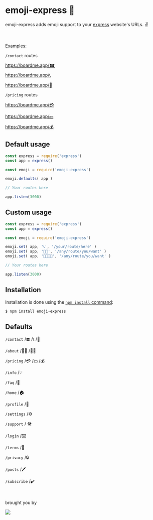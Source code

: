 
# emoji-express 🚂

  

 emoji-express adds emoji support to your [express](http://expressjs.com/) website's URLs. ✌️
  
  <br>
  
  Examples:
  
  `/contact` routes
  
  https://boardme.app/☎
  
  https://boardme.app/📞
  
  https://boardme.app/🤙
  
  `/pricing` routes
  
  https://boardme.app/💳

  https://boardme.app/💵

  https://boardme.app/💰


## Default usage

```js
const express = require('express')
const app = express()

const emoji = require('emoji-express')

emoji.defaults( app )

// Your routes here

app.listen(3000)
```

## Custom usage

```js
const express = require('express')
const app = express()

const emoji = require('emoji-express')

emoji.set( app, '📞', '/your/route/here' )
emoji.set( app, '🍉🍌', '/any/route/you/want' )
emoji.set( app, '🥑😂😂😂', '/any/route/you/want' )

// Your routes here

app.listen(3000)
```


## Installation

Installation is done using the
[`npm install` command](https://docs.npmjs.com/getting-started/installing-npm-packages-locally):

```bash
$ npm install emoji-express
```

## Defaults

`/contact` /☎️ /📞 /🤙

`/about` /🙋‍♂️ /🙋‍♀️  

`/pricing` /💳 /💵 /💰 

`/info` /💡

`/faq` /🤔

`/home` /🏠

`/profile` /👤

`/settings` /⚙

`/support` / 🛠️

`/login` /⌨️

`/terms` /📜

`/privacy` /🔒

`/posts` /🖊️

`/subscribe` /✔️

<br>

  brought you by
  
  <a href="https://www.boardme.app/">
    <img style="width="100px;" src="https://www.boardme.app/public/img/boardme-blue.svg">
  </a>

